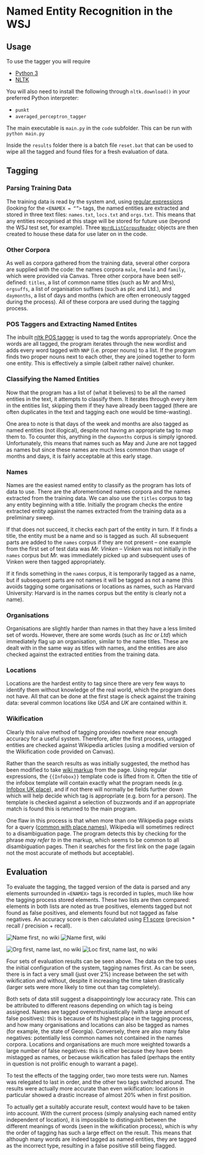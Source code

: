 # Named Entity Recognition in the WSJ

## Usage
To use the tagger you will require
* [Python 3](https://www.python.org/)
* [NLTK](https://www.nltk.org/)

You will also need to install the following through `nltk.download()` in your preferred Python interpreter:
* `punkt`
* `averaged_perceptron_tagger`

The main executable is `main.py` in the `code` subfolder. This can be run with `python main.py`

Inside the `results` folder there is a batch file `reset.bat` that can be used to wipe all the tagged and found files for a fresh evaluation of data.

## Tagging 
### Parsing Training Data
The training data  is read by the system and, using [regular expressions][1] (looking for the ```<ENAMEX = “”>``` tags, the named entities are extracted and stored in three text files: ```names.txt```, ```locs.txt``` and ```orgs.txt```. This means that any entities recognised at this stage will be stored for future use (beyond the WSJ test set, for example). Three [```WordListCorpusReader```][2] objects are then created to house these data for use later on in the code.

### Other Corpora
As well as corpora gathered from the training data, several other corpora are supplied with the code: the names corpora ```male```, ```female``` and ```family```, which were provided via Canvas. Three other corpora have been self-defined: ```titles```, a list of common name titles (such as Mr and Mrs), ```orgsuffs```, a list of organisation suffixes (such as plc and Ltd.), and ```daymonths```, a list of days and months (which are often erroneously tagged during the process). All of these corpora are used during the tagging process.

### POS Taggers and Extracting Named Entites
The inbuilt [nltk POS tagger][3] is used to tag the words appropriately. Once the words are all tagged, the program iterates through the new wordlist and adds every word tagged with ```NNP``` (i.e. proper nouns) to a list. If the program finds two proper nouns next to each other, they are joined together to form one entity. This is effectively a simple (albeit rather naïve) chunker.

### Classifying the Named Entities
Now that the program has a list of (what it believes) to be all the named entities in the text, it attempts to classify them. It iterates through every item in the entities list, skipping them if they have already been tagged (there are often duplicates in the text and tagging each one would be time-wasting).

One area to note is that days of the week and months are also tagged as named entities (not illogical), despite not having an appropriate tag to map them to. To counter this, anything in the ```daymonths``` corpus is simply ignored. Unfortunately, this means that names such as May and June are not tagged as names but since these names are much less common than usage of months and days, it is fairly acceptable at this early stage.

### Names
Names are the easiest named entity to classify as the program has lots of data to use. There are the aforementioned names corpora and the names extracted from the training data. We can also use the ```titles``` corpus to tag any entity beginning with a title. Initially the program checks the entire extracted entity against the names extracted from the training data as a preliminary sweep. 

If that does not succeed, it checks each part of the entity in turn. If it finds a title, the entity must be a name and so is tagged as such. All subsequent parts are added to the ```names``` corpus if they are not present – one example from the first set of test data was *Mr. Vinken* – *Vinken* was not initially in the ```names``` corpus but *Mr.* was immediately picked up and subsequent uses of Vinken were then tagged appropriately.

If it finds something in the ```names``` corpus, it is temporarily tagged as a name, but if subsequent parts are not names it will be tagged as not a name (this avoids tagging some organisations or locations as names, such as Harvard University: Harvard is in the names corpus but the entity is clearly not a name).

### Organisations
Organisations are slightly harder than names in that they have a less limited set of words. However, there are some words (such as *Inc* or *Ltd*) which immediately flag up an organisation, similar to the name titles. These are dealt with in the same way as titles with names, and the entities are also checked against the extracted entities from the training data.

### Locations
Locations are the hardest entity to tag since there are very few ways to identify them without knowledge of the real world, which the program does not have. All that can be done at the first stage is check against the training data: several common locations like *USA* and *UK* are contained within it.

### Wikification
Clearly this naïve method of tagging provides nowhere near enough accuracy for a useful system. Therefore, after the first process, untagged entities are checked against Wikipedia articles (using a modified version of the Wikification code provided on Canvas). 

Rather than the search results as was initially suggested, the method has been modified to take [wiki markup][4] from the page. Using regular expressions, the ```{{Infobox}}``` template code is lifted from it. Often the title of the infobox template will contain exactly what the program needs (e.g. [Infobox UK place][5]), and if not there will normally be fields further down which will help decide which tag is appropriate (e.g. born for a person). The template is checked against a selection of buzzwords and if an appropriate match is found this is returned to the main program.

One flaw in this process is that when more than one Wikipedia page exists for a query ([common with place names][6]), Wikipedia will sometimes redirect to a disambiguation page. The program detects this by checking for the phrase *may refer to* in the markup, which seems to be common to all disambiguation pages. Then it searches for the first link on the page (again not the most accurate of methods but acceptable).

## Evaluation
To evaluate the tagging, the tagged version of the data is parsed and any elements surrounded in ```<ENAMEX>``` tags is recorded in tuples, much like how the tagging process stored elements. These two lists are then compared: elements in both lists are noted as true positives, elements tagged but not found as false positives, and elements found but not tagged as false negatives. An accuracy score is then calculated using [F1 score][7]  (precision * recall / precision + recall).

![Name first, no wiki](/eval/nowiki.jpg) ![Name first, wiki](/eval/wiki.jpg)

![Org first, name last, no wiki](/eval/orgsfirst.jpg) ![Loc first, name last, no wiki](/eval/locsfirst.jpg)

Four sets of evaluation results can be seen above. The data on the top uses the initial configuration of the system, tagging names first. As can be seen, there is in fact a very small (just over 2%) increase between the set with wikification and without, despite it increasing the time taken drastically (larger sets were more likely to time out than tag completely).

Both sets of data still suggest a disappointingly low accuracy rate. This can be attributed to different reasons depending on which tag is being assigned. Names are tagged overenthusiastically (with a large amount of false positives): this is because of its highest place in the tagging process, and how many organisations and locations can also be tagged as names (for example, the state of Georgia).  Conversely, there are also many false negatives: potentially less common names not contained in the names corpora. Locations and organisations are much more weighted towards a large number of false negatives: this is either because they have been mistagged as names, or because wikification has failed (perhaps the entity in question is not prolific enough to warrant a page).

To test the effects of the tagging order, two more tests were run. Names was relegated to last in order, and the other two tags switched around. The results were actually more accurate than even wikification: locations in particular showed a drastic increase of almost 20% when in first position.

To actually get a suitably accurate result, context would have to be taken into account. With the current process (simply analysing each named entity independent of location), it is impossible to distinguish between the different meanings of words (seen in the wikification process), which is why the order of tagging has such a large effect on the result. This means that although many words are indeed tagged as named entities, they are tagged as the incorrect type, resulting in a false positive still being flagged.

[1]: https://docs.python.org/2/library/re.html (27/11/2016, 18:00)
[2]: http://www.nltk.org/_modules/nltk/corpus/reader/wordlist.html (12/11/2016, 15:15)
[3]: http://www.nltk.org/book/ch05.html
[4]: https://www.mediawiki.org/wiki/API:Query (04/12/16, 18:00)
[5]: https://en.wikipedia.org/wiki/Template:Infobox_UK_place (04/12/16, 18:15)
[6]: https://en.wikipedia.org/wiki/Corston (04/12/16, 18:30) 
[7]: https://en.wikipedia.org/wiki/F1_score (03/12/16, 12:30)